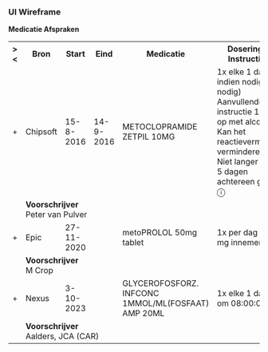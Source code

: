 ### UI Wireframe
<b>Medicatie Afspraken</b>
<table class="grid">
<tbody>
<tr><th>&gt;&lt;</th>
<th>Bron</th>
<th>Start</th>
<th>Eind</th>
<th>Medicatie</th>
<th>Dosering & Instructies</th>
<th>Toedieningsweg</th>
<th>Datum</th>
</tr>
<tr><td>+</td>
<td>Chipsoft</td>
<td>15-8-2016</td>
<td>14-9-2016</td>
<td>METOCLOPRAMIDE ZETPIL 10MG</td>
<td> 1x elke 1 dag, indien nodig (Zo nodig)<br/>Aanvullende instructie 1: Pas op met alcohol<br/>Kan het reactievermogen verminderen<br/>Niet langer dan 5 dagen achtereen gebr..  &#9432;</td>
<td>RECTAAL</td>
<td>30-9-2022</td>
</tr><tr><td></td><td colspan=7>
<b>Voorschrijver</b><br/>Peter van Pulver<br/>
</td></tr>
<tr><td>+</td>
<td>Epic</td>
<td>27-11-2020</td>
<td></td>
<td>metoPROLOL 50mg tablet</td>
<td>1x per dag 50 mg innemen.</td>
<td>Oraal</td>
<td>27-11-2020</td>
</tr><tr><td></td><td colspan=7>
<b>Voorschrijver</b><br/>M Crop<br/>
</td></tr>
<tr><td>+</td>
<td>Nexus</td>
<td>3-10-2023</td>
<td></td>
<td>GLYCEROFOSFORZ. INFCONC 1MMOL/ML(FOSFAAT) AMP 20ML</td>
<td> 1x elke 1 dag om 08:00:00 &#9432;</td>
<td>INTRAVENEUS</td>
<td>3-10-2023</td>
</tr><tr><td></td><td colspan=7>
<b>Voorschrijver</b><br/>Aalders, JCA (CAR)<br/>
</td></tr>
</tbody>
</table>